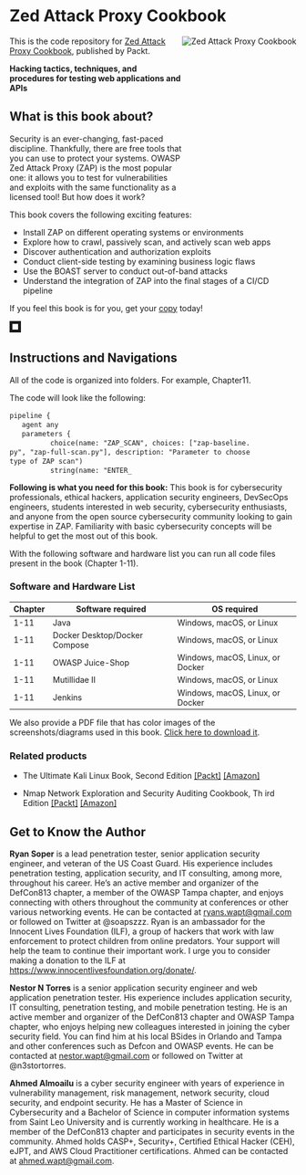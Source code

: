 # Zed Attack Proxy Cookbook

<a href="https://www.packtpub.com/product/zed-attack-proxy-cookbook/9781801817332?utm_source=github&utm_medium=repository&utm_campaign=9781801817332"><img src="https://static.packt-cdn.com/products/9781801817332/cover/smaller" alt="Zed Attack Proxy Cookbook" height="256px" align="right"></a>

This is the code repository for [Zed Attack Proxy Cookbook](https://www.packtpub.com/product/zed-attack-proxy-cookbook/9781801817332?utm_source=github&utm_medium=repository&utm_campaign=9781801817332), published by Packt.

**Hacking tactics, techniques, and procedures for testing web applications and APIs**

## What is this book about?
Security is an ever-changing, fast-paced discipline. Thankfully, there are free tools that you can use to protect your systems. OWASP Zed Attack Proxy (ZAP) is the most popular one: it allows you to test for vulnerabilities and exploits with the same functionality as a licensed tool! But how does it work?

This book covers the following exciting features:
* Install ZAP on different operating systems or environments
* Explore how to crawl, passively scan, and actively scan web apps
* Discover authentication and authorization exploits
* Conduct client-side testing by examining business logic flaws
* Use the BOAST server to conduct out-of-band attacks
* Understand the integration of ZAP into the final stages of a CI/CD pipeline

If you feel this book is for you, get your [copy](https://www.amazon.com/dp/1801817332) today!

<a href="https://www.packtpub.com/?utm_source=github&utm_medium=banner&utm_campaign=GitHubBanner"><img src="https://raw.githubusercontent.com/PacktPublishing/GitHub/master/GitHub.png" 
alt="https://www.packtpub.com/" border="5" /></a>

## Instructions and Navigations
All of the code is organized into folders. For example, Chapter11.

The code will look like the following:
```
pipeline { 
   agent any 
   parameters { 
          choice(name: "ZAP_SCAN", choices: ["zap-baseline. 
py", "zap-full-scan.py"], description: "Parameter to choose 
type of ZAP scan") 
          string(name: "ENTER_
```

**Following is what you need for this book:**
This book is for cybersecurity professionals, ethical hackers, application security engineers, DevSecOps engineers, students interested in web security, cybersecurity enthusiasts, and anyone from the open source cybersecurity community looking to gain expertise in ZAP. Familiarity with basic cybersecurity concepts will be helpful to get the most out of this book.

With the following software and hardware list you can run all code files present in the book (Chapter 1-11).
### Software and Hardware List
| Chapter | Software required | OS required |
| -------- | ------------------------------------ | ----------------------------------- |
| 1-11 | Java | Windows, macOS, or Linux |
| 1-11 | Docker Desktop/Docker Compose | Windows, macOS, or Linux |
| 1-11 | OWASP Juice-Shop | Windows, macOS, Linux, or Docker |
| 1-11 | Mutillidae II | Windows, macOS, or Linux |
| 1-11 | Jenkins | Windows, macOS, Linux, or Docker |

We also provide a PDF file that has color images of the screenshots/diagrams used in this book. [Click here to download it](https://packt.link/oBhpt).

### Related products
* The Ultimate Kali Linux Book, Second Edition [[Packt]](https://www.packtpub.com/product/the-ultimate-kali-linux-book-second-edition/9781801818933?utm_source=github&utm_medium=repository&utm_campaign=9781801818933) [[Amazon]](https://www.amazon.com/dp/1801818932)

* Nmap Network Exploration and Security Auditing Cookbook, Th ird Edition [[Packt]](https://www.packtpub.com/product/nmap-network-exploration-and-security-auditing-cookbook-third-edition/9781838649357?utm_source=github&utm_medium=repository&utm_campaign=9781838649357) [[Amazon]](https://www.amazon.com/dp/1838649352)


## Get to Know the Author
**Ryan Soper**
 is a lead penetration tester, senior application security engineer, and veteran of the US Coast Guard. His experience includes penetration testing, application security, and IT consulting, among more, throughout his career. He’s an active member and organizer of the DefCon813 chapter, a member of the OWASP Tampa chapter, and enjoys connecting with others throughout the community at conferences or other various networking events. He can be contacted at ryans.wapt@gmail.com or followed on Twitter at @soapszzz.
Ryan is an ambassador for the Innocent Lives Foundation (ILF), a group of hackers that work with law enforcement to protect children from online predators. Your support will help the team to continue their important work. I urge you to consider making a donation to the ILF at https://www.innocentlivesfoundation.org/donate/.

**Nestor N Torres**
 is a senior application security engineer and web application penetration tester. His experience includes application security, IT consulting, penetration testing, and mobile penetration testing. He is an active member and organizer of the DefCon813 chapter and OWASP Tampa chapter, who enjoys helping new colleagues interested in joining the cyber security field. You can find him at his local BSides in Orlando and Tampa and other conferences such as Defcon and OWASP events.
He can be contacted at nestor.wapt@gmail.com or followed on Twitter at @n3stortorres.

**Ahmed Almoailu**
 is a cyber security engineer with years of experience in vulnerability management, risk management, network security, cloud security, and endpoint security. He has a Master of Science in Cybersecurity and a Bachelor of Science in computer information systems from Saint Leo University and is currently working in healthcare. He is a member of the DefCon813 chapter and participates in security events in the community. Ahmed holds CASP+, Security+, Certified Ethical Hacker (CEH), eJPT, and AWS Cloud Practitioner certifications. Ahmed can be contacted at ahmed.wapt@gmail.com.
